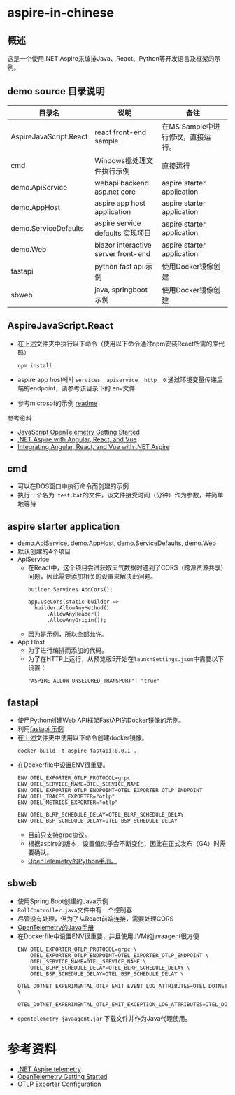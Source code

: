 # aspire-in-chinese
## 概述
这是一个使用.NET Aspire来编排Java、React、Python等开发语言及框架的示例。

## demo source 目录说明
| 目录名| 说明 | 备注 |
| --------- | ---- | --- |
| AspireJavaScript.React | react front-end sample | 在MS Sample中进行修改，直接运行。 |
| cmd | Windows批处理文件执行示例  | 直接运行 |
| demo.ApiService | webapi backend asp.net core | aspire starter application |
| demo.AppHost | aspire app host application | aspire starter application |
| demo.ServiceDefaults | aspire service defaults 实现项目 | aspire starter application |
| demo.Web | blazor interactive server front-end | aspire starter application |
| fastapi | python fast api 示例 | 使用Docker镜像创建 |
| sbweb | java, springboot 示例 | 使用Docker镜像创建 |

## AspireJavaScript.React
- 在上述文件夹中执行以下命令（使用以下命令通过npm安装React所需的库代码）
  ```
  npm install
  ```
- aspire app host에서 `services__apiservice__http__0` 通过环境变量传递后端的endpoint，请参考该目录下的.env文件

- 参考microsof的示例 [readme](https://github.com/dotnet/aspire-samples/tree/main/samples/AspireWithJavaScript/AspireJavaScript.React) 

参考资料
- [JavaScript OpenTelemetry Getting Started](https://opentelemetry.io/docs/languages/js/getting-started/)
- [.NET Aspire with Angular, React, and Vue](https://learn.microsoft.com/en-us/samples/dotnet/aspire-samples/aspire-angular-react-vue/)
- [Integrating Angular, React, and Vue with .NET Aspire](https://github.com/dotnet/aspire-samples/tree/main/samples/AspireWithJavaScript)

## cmd
- 可以在DOS窗口中执行命令而创建的示例
- 执行一个名为` test.bat`的文件，该文件接受时间（分钟）作为参数，并简单地等待

## aspire starter application
- demo.ApiService, demo.AppHost, demo.ServiceDefaults, demo.Web
- 默认创建的4个项目
- ApiService
  - 在React中，这个项目尝试获取天气数据时遇到了CORS（跨源资源共享）问题，因此需要添加相关的设置来解决此问题。
    ```
    builder.Services.AddCors();
    ```
    ```
    app.UseCors(static builder =>
      builder.AllowAnyMethod()
          .AllowAnyHeader()
          .AllowAnyOrigin());
    ```
  - 因为是示例，所以全部允许。
- App Host
  - 为了进行编排而添加的代码。
  - 为了在HTTP上运行，从预览版5开始在`launchSettings.json`中需要以下设置：
    ```
    "ASPIRE_ALLOW_UNSECURED_TRANSPORT": "true"
    ```

## fastapi
- 使用Python创建Web API框架FastAPI的Docker镜像的示例。
- 利用[fastapi 示例](https://fastapi.tiangolo.com/ko/deployment/docker/)
- 在上述文件夹中使用以下命令创建docker镜像。
  ``` 
  docker build -t aspire-fastapi:0.0.1 .
  ```
- 在Dockerfile中设置ENV很重要。
  ```
  ENV OTEL_EXPORTER_OTLP_PROTOCOL=grpc
  ENV OTEL_SERVICE_NAME=OTEL_SERVICE_NAME
  ENV OTEL_EXPORTER_OTLP_ENDPOINT=OTEL_EXPORTER_OTLP_ENDPOINT
  ENV OTEL_TRACES_EXPORTER="otlp"
  ENV OTEL_METRICS_EXPORTER="otlp"

  ENV OTEL_BLRP_SCHEDULE_DELAY=OTEL_BLRP_SCHEDULE_DELAY 
  ENV OTEL_BSP_SCHEDULE_DELAY=OTEL_BSP_SCHEDULE_DELAY
  ```
  - 目前只支持grpc协议。
  - 根据aspire的版本，设置值似乎会不断变化，因此在正式发布（GA）时需要确认。
  - [OpenTelemetry的Python手册。](https://opentelemetry.io/docs/languages/python/automatic/)

## sbweb
- 使用Spring Boot创建的Java示例
- `RollController.java`文件中有一个控制器
- 尽管没有处理，但为了从React前端连接，需要处理CORS
- [OpenTelemetry的Java手册](https://opentelemetry.io/docs/languages/java/automatic/)
- 在Dockerfile中设置ENV很重要，并且使用JVM的javaagent很方便
  ```
  ENV OTEL_EXPORTER_OTLP_PROTOCOL=grpc \
      OTEL_EXPORTER_OTLP_ENDPOINT=OTEL_EXPORTER_OTLP_ENDPOINT \
      OTEL_SERVICE_NAME=OTEL_SERVICE_NAME \
      OTEL_BLRP_SCHEDULE_DELAY=OTEL_BLRP_SCHEDULE_DELAY \
      OTEL_BSP_SCHEDULE_DELAY=OTEL_BSP_SCHEDULE_DELAY \
      OTEL_DOTNET_EXPERIMENTAL_OTLP_EMIT_EVENT_LOG_ATTRIBUTES=OTEL_DOTNET_EXPERIMENTAL_OTLP_EMIT_EVENT_LOG_ATTRIBUTES \
      OTEL_DOTNET_EXPERIMENTAL_OTLP_EMIT_EXCEPTION_LOG_ATTRIBUTES=OTEL_DOTNET_EXPERIMENTAL_OTLP_EMIT_EXCEPTION_LOG_ATTRIBUTES
  ```
- `opentelemetry-javaagent.jar` 下载文件并作为Java代理使用。

# 参考资料
- [.NET Aspire telemetry](https://learn.microsoft.com/en-us/dotnet/aspire/fundamentals/telemetry)
- [OpenTelemetry Getting Started](https://opentelemetry.io/docs/getting-started/)
- [OTLP Exporter Configuration](https://opentelemetry.io/docs/languages/sdk-configuration/otlp-exporter)